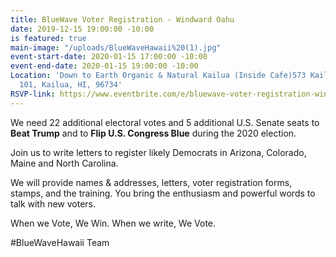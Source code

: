 ```yaml
---
title: BlueWave Voter Registration - Windward Oahu
date: 2019-12-15 19:00:00 -10:00
is featured: true
main-image: "/uploads/BlueWaveHawaii%20(1).jpg"
event-start-date: 2020-01-15 17:00:00 -10:00
event-end-date: 2020-01-15 19:00:00 -10:00
Location: 'Down to Earth Organic & Natural Kailua (Inside Cafe)573 Kailua Road, #Suite
  101, Kailua, HI, 96734'
RSVP-link: https://www.eventbrite.com/e/bluewave-voter-registration-windward-oahu-tickets-86282115129
---
```


We need 22 additional electoral votes and 5 additional U.S. Senate seats to **Beat Trump** and to **Flip U.S. Congress Blue** during the 2020 election.

Join us to write letters to register likely Democrats in Arizona, Colorado, Maine and North Carolina.  

We will provide names & addresses, letters, voter registration forms, stamps, and the training.  You bring the enthusiasm and powerful words to talk with new voters.

When we Vote, We Win. 
When we write, We Vote.

#BlueWaveHawaii Team